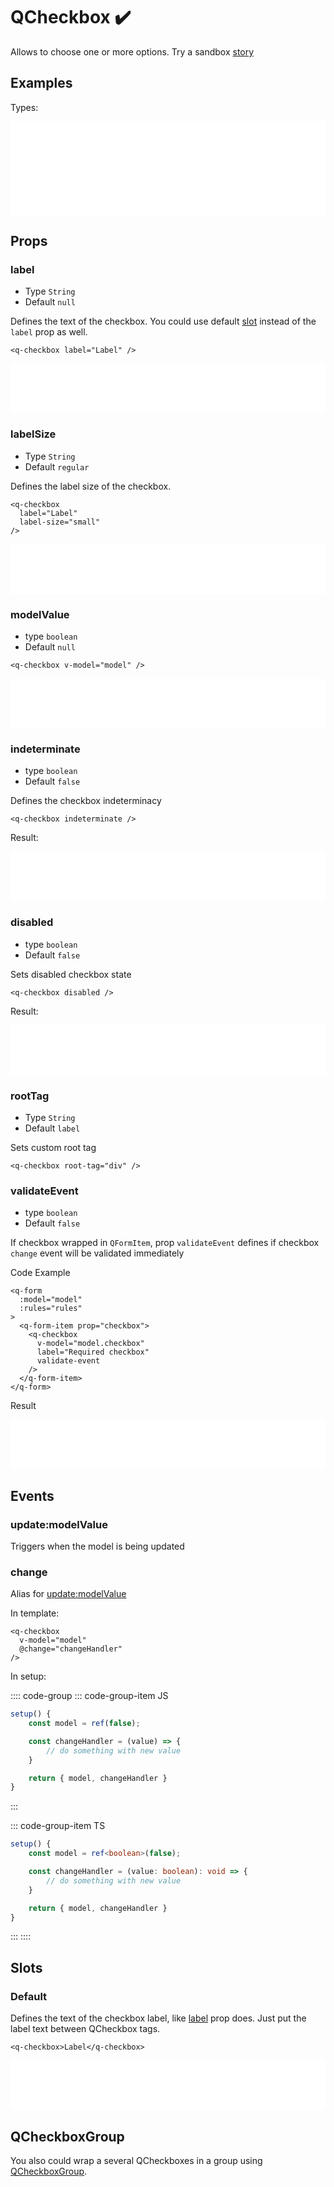 # QCheckbox ✔️

Allows to choose one or more options. Try a sandbox [story](https://qui-max.netlify.app/?path=/story/components-qcheckbox--default)

## Examples

Types:

<iframe height="150" style="width: 100%;" scrolling="no" frameborder="no" src="/QCheckbox/QCheckbox.html"></iframe>

## Props

### label

- Type `String`
- Default `null`

Defines the text of the checkbox. You could use default [slot](#slots) instead of the `label` prop as well.

```vue
<q-checkbox label="Label" />
```

<iframe height="80" style="width: 100%;" scrolling="no" frameborder="no" src="/QCheckbox/label.html"></iframe>

### labelSize

- Type `String`
- Default `regular`

Defines the label size of the checkbox.

```vue
<q-checkbox
  label="Label"
  label-size="small"
/>
```

<iframe height="80" style="width: 100%;" scrolling="no" frameborder="no" src="/QCheckbox/labelSize.html"></iframe>

### modelValue

- type `boolean`
- Default `null`

```vue
<q-checkbox v-model="model" />
```

<iframe height="80" style="width: 100%;" scrolling="no" frameborder="no" src="/QCheckbox/model.html"></iframe>

### indeterminate

- type `boolean`
- Default `false`

Defines the checkbox indeterminacy

```vue
<q-checkbox indeterminate />
```

Result:

<iframe height="80" style="width: 100%;" scrolling="no" frameborder="no" src="/QCheckbox/indeterminate.html"></iframe>

### disabled

- type `boolean`
- Default `false`

Sets disabled checkbox state

```vue
<q-checkbox disabled />
```

Result:

<iframe height="80" style="width: 100%;" scrolling="no" frameborder="no" src="/QCheckbox/disabled.html"></iframe>

### rootTag

- Type `String`
- Default `label`

Sets custom root tag

```vue
<q-checkbox root-tag="div" />
```

### validateEvent

- type `boolean`
- Default `false`

If checkbox wrapped in `QFormItem`, prop `validateEvent` defines if checkbox `change` event will be validated immediately

Code Example

```vue {6}
<q-form
  :model="model"
  :rules="rules"
>
  <q-form-item prop="checkbox">
    <q-checkbox
      v-model="model.checkbox"
      label="Required checkbox"
      validate-event
    />
  </q-form-item>
</q-form>
```

Result

<iframe height="80" style="width: 100%;" scrolling="no" frameborder="no" src="/QCheckbox/validate.html"></iframe>

## Events

### update:modelValue

Triggers when the model is being updated

### change

Alias for [update:modelValue](#update-modelvalue)

In template:

```vue
<q-checkbox
  v-model="model"
  @change="changeHandler"
/>
```

In setup:

:::: code-group
::: code-group-item JS

```js
setup() {
    const model = ref(false);

    const changeHandler = (value) => {
        // do something with new value
    }

    return { model, changeHandler }
}
```

:::

::: code-group-item TS

```ts
setup() {
    const model = ref<boolean>(false);

    const changeHandler = (value: boolean): void => {
        // do something with new value
    }

    return { model, changeHandler }
}
```

:::
::::

## Slots

### Default

Defines the text of the checkbox label, like [label](#label) prop does. Just put the label text between QCheckbox tags.

```vue
<q-checkbox>Label</q-checkbox>
```

<iframe height="80" style="width: 100%;" scrolling="no" frameborder="no" src="/QCheckbox/label.html"></iframe>

## QCheckboxGroup

You also could wrap a several QCheckboxes in a group using [QCheckboxGroup](/qui-max/components/QCheckboxGroup).
